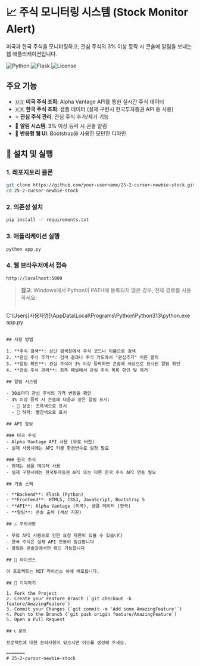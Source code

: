 # 📈 주식 모니터링 시스템 (Stock Monitor Alert)

미국과 한국 주식을 모니터링하고, 관심 주식의 3% 이상 등락 시 콘솔에 알림을 보내는 웹 애플리케이션입니다.

![Python](https://img.shields.io/badge/Python-3.13+-blue.svg)
![Flask](https://img.shields.io/badge/Flask-2.3.3-green.svg)
![License](https://img.shields.io/badge/License-MIT-yellow.svg)

## 주요 기능

- 🇺🇸 **미국 주식 조회**: Alpha Vantage API를 통한 실시간 주식 데이터
- 🇰🇷 **한국 주식 조회**: 샘플 데이터 (실제 구현시 한국투자증권 API 등 사용)
- ⭐ **관심 주식 관리**: 관심 주식 추가/제거 기능
- 🚨 **알림 시스템**: 3% 이상 등락 시 콘솔 알림
- 📱 **반응형 웹 UI**: Bootstrap을 사용한 모던한 디자인

## 🚀 설치 및 실행

### 1. 레포지토리 클론
```bash
git clone https://github.com/your-username/25-2-cursor-newbie-stock.git
cd 25-2-cursor-newbie-stock
```

### 2. 의존성 설치
```bash
pip install -r requirements.txt
```

### 3. 애플리케이션 실행
```bash
python app.py
```

### 4. 웹 브라우저에서 접속
```
http://localhost:5000
```

> **참고**: Windows에서 Python이 PATH에 등록되지 않은 경우, 전체 경로를 사용하세요:
> ```bash
C:\Users\[사용자명]\AppData\Local\Programs\Python\Python313\python.exe app.py
```

## 사용 방법

1. **주식 검색**: 상단 검색창에서 주식 코드나 이름으로 검색
2. **관심 주식 추가**: 검색 결과나 주식 카드에서 "관심추가" 버튼 클릭
3. **알림 확인**: 관심 주식이 3% 이상 등락하면 콘솔에 색상으로 표시된 알림 확인
4. **관심 주식 관리**: 좌측 패널에서 관심 주식 목록 확인 및 제거

## 알림 시스템

- 30초마다 관심 주식의 가격 변동을 확인
- 3% 이상 등락 시 콘솔에 다음과 같은 알림 표시:
  - 🚨 상승: 초록색으로 표시
  - 🚨 하락: 빨간색으로 표시

## API 정보

### 미국 주식
- Alpha Vantage API 사용 (무료 버전)
- 실제 사용시에는 API 키를 환경변수로 설정 필요

### 한국 주식
- 현재는 샘플 데이터 사용
- 실제 구현시에는 한국투자증권 API 또는 다른 한국 주식 API 연동 필요

## 기술 스택

- **Backend**: Flask (Python)
- **Frontend**: HTML5, CSS3, JavaScript, Bootstrap 5
- **API**: Alpha Vantage (미국), 샘플 데이터 (한국)
- **알림**: 콘솔 출력 (색상 지원)

## ⚠️ 주의사항

- 무료 API 사용으로 인한 요청 제한이 있을 수 있습니다
- 한국 주식은 실제 API 연동이 필요합니다
- 알림은 콘솔창에서만 확인 가능합니다

## 📝 라이선스

이 프로젝트는 MIT 라이선스 하에 배포됩니다.

## 🤝 기여하기

1. Fork the Project
2. Create your Feature Branch (`git checkout -b feature/AmazingFeature`)
3. Commit your Changes (`git commit -m 'Add some AmazingFeature'`)
4. Push to the Branch (`git push origin feature/AmazingFeature`)
5. Open a Pull Request

## 📞 문의

프로젝트에 대한 문의사항이 있으시면 이슈를 생성해 주세요.

=======
# 25-2-cursor-newbie-stock
